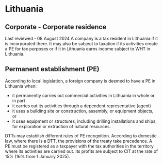 # Lithuania
## Corporate - Corporate residence
Last reviewed - 08 August 2024
A company is a tax resident in Lithuania if it is incorporated there. It may also be subject to taxation if its activities create a PE for tax purposes or if it in Lithuania earns income subject to WHT in Lithuania. 
## Permanent establishment (PE)
According to local legislation, a foreign company is deemed to have a PE in Lithuania when:
  * it permanently carries out commercial activities in Lithuania in whole or in part
  * it carries out its activities through a dependent representative (agent)
  * it uses a building site or construction, assembly, or equipment objects, or
  * it uses equipment or structures, including drilling installations and ships, for exploration or extraction of natural resources.


DTTs may establish different rules of PE recognition. According to domestic law, where there is a DTT, the provisions of the treaty take precedence.
A PE must be registered as a taxpayer with the tax authorities in the territory where its activities are carried out. Its profits are subject to CIT at the rate of 15% (16% from 1 January 2025).
